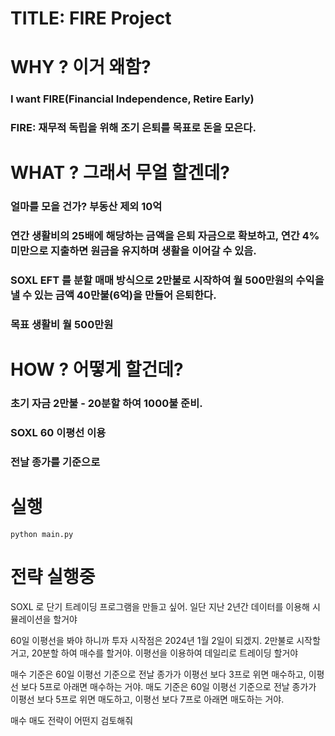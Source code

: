 # TITLE: FIRE Project

# WHY ? 이거 왜함?
### I want FIRE(Financial Independence, Retire Early)

### FIRE: 재무적 독립을 위해 조기 은퇴를 목표로 돈을 모은다.

# WHAT ? 그래서 무얼 할겐데?

### 얼마를 모을 건가? 부동산 제외 10억

### 연간 생활비의 25배에 해당하는 금액을 은퇴 자금으로 확보하고, 연간 4% 미만으로 지출하면 원금을 유지하며 생활을 이어갈 수 있음.

### SOXL EFT 를 분할 매매 방식으로 2만불로 시작하여 월 500만원의 수익을 낼 수 있는 금액 40만불(6억)을 만들어 은퇴한다.

### 목표 생활비 월 500만원

# HOW ? 어떻게 할건데?

### 초기 자금 2만불 - 20분할 하여 1000불 준비.

### SOXL 60 이평선 이용

### 전날 종가를 기준으로 

# 실행

`python main.py`

# 전략 실행중

SOXL 로 단기 트레이딩 프로그램을 만들고 싶어. 
일단 지난 2년간 데이터를 이용해 시뮬레이션을 할거야

60일 이평선을 봐야 하니까
투자 시작점은 2024년 1월 2일이 되겠지.
2만불로 시작할 거고, 20분할 하여 매수를 할거야.
이평선을 이용하여 데일리로 트레이딩 할거야

매수 기준은 60일 이평선 기준으로 전날 종가가 이평선 보다 3프로 위면 매수하고, 이평선 보다 5프로 아래면 매수하는 거야.
매도 기준은 60일 이평선 기준으로 전날 종가가 이평선 보다 5프로 위면 매도하고, 이평선 보다 7프로 아래면 매도하는 거야.

매수 매도 전략이 어떤지 검토해줘